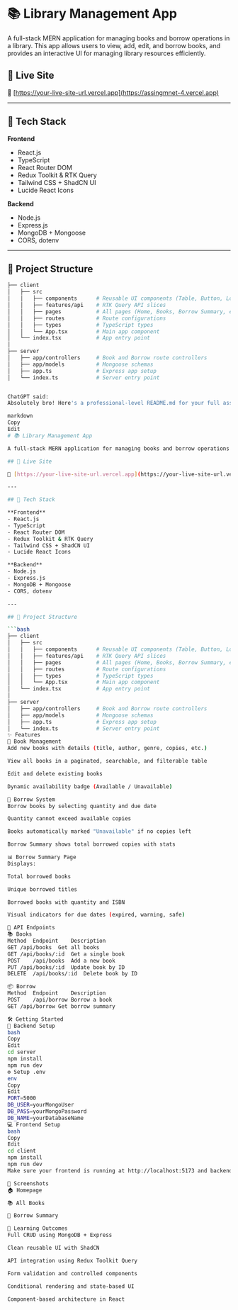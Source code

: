 # 📚 Library Management App

A full-stack MERN application for managing books and borrow operations in a library. This app allows users to view, add, edit, and borrow books, and provides an interactive UI for managing library resources efficiently.

## 🚀 Live Site

🔗 [https://your-live-site-url.vercel.app](https://assingmnet-4.vercel.app)

---

## 🧰 Tech Stack

**Frontend**  
- React.js  
- TypeScript  
- React Router DOM  
- Redux Toolkit & RTK Query  
- Tailwind CSS + ShadCN UI  
- Lucide React Icons  

**Backend**  
- Node.js  
- Express.js  
- MongoDB + Mongoose  
- CORS, dotenv  

---

## 📂 Project Structure

```bash
├── client
│   ├── src
│   │   ├── components      # Reusable UI components (Table, Button, Loader, etc.)
│   │   ├── features/api    # RTK Query API slices
│   │   ├── pages           # All pages (Home, Books, Borrow Summary, etc.)
│   │   ├── routes          # Route configurations
│   │   ├── types           # TypeScript types
│   │   └── App.tsx         # Main app component
│   └── index.tsx           # App entry point
│
├── server
│   ├── app/controllers     # Book and Borrow route controllers
│   ├── app/models          # Mongoose schemas
│   ├── app.ts              # Express app setup
│   └── index.ts            # Server entry point


ChatGPT said:
Absolutely bro! Here's a professional-level README.md for your full assignment project. It's clean, job-ready, and documents everything clearly:

markdown
Copy
Edit
# 📚 Library Management App

A full-stack MERN application for managing books and borrow operations in a library. This app allows users to view, add, edit, and borrow books, and provides an interactive UI for managing library resources efficiently.

## 🚀 Live Site

🔗 [https://your-live-site-url.vercel.app](https://your-live-site-url.vercel.app)

---

## 🧰 Tech Stack

**Frontend**  
- React.js  
- TypeScript  
- React Router DOM  
- Redux Toolkit & RTK Query  
- Tailwind CSS + ShadCN UI  
- Lucide React Icons  

**Backend**  
- Node.js  
- Express.js  
- MongoDB + Mongoose  
- CORS, dotenv  

---

## 📂 Project Structure

```bash
├── client
│   ├── src
│   │   ├── components      # Reusable UI components (Table, Button, Loader, etc.)
│   │   ├── features/api    # RTK Query API slices
│   │   ├── pages           # All pages (Home, Books, Borrow Summary, etc.)
│   │   ├── routes          # Route configurations
│   │   ├── types           # TypeScript types
│   │   └── App.tsx         # Main app component
│   └── index.tsx           # App entry point
│
├── server
│   ├── app/controllers     # Book and Borrow route controllers
│   ├── app/models          # Mongoose schemas
│   ├── app.ts              # Express app setup
│   └── index.ts            # Server entry point
✨ Features
📘 Book Management
Add new books with details (title, author, genre, copies, etc.)

View all books in a paginated, searchable, and filterable table

Edit and delete existing books

Dynamic availability badge (Available / Unavailable)

📖 Borrow System
Borrow books by selecting quantity and due date

Quantity cannot exceed available copies

Books automatically marked "Unavailable" if no copies left

Borrow Summary shows total borrowed copies with stats

📊 Borrow Summary Page
Displays:

Total borrowed books

Unique borrowed titles

Borrowed books with quantity and ISBN

Visual indicators for due dates (expired, warning, safe)

📡 API Endpoints
📚 Books
Method	Endpoint	Description
GET	/api/books	Get all books
GET	/api/books/:id	Get a single book
POST	/api/books	Add a new book
PUT	/api/books/:id	Update book by ID
DELETE	/api/books/:id	Delete book by ID

📦 Borrow
Method	Endpoint	Description
POST	/api/borrow	Borrow a book
GET	/api/borrow	Get borrow summary

🛠️ Getting Started
📍 Backend Setup
bash
Copy
Edit
cd server
npm install
npm run dev
⚙️ Setup .env
env
Copy
Edit
PORT=5000
DB_USER=yourMongoUser
DB_PASS=yourMongoPassword
DB_NAME=yourDatabaseName
💻 Frontend Setup
bash
Copy
Edit
cd client
npm install
npm run dev
Make sure your frontend is running at http://localhost:5173 and backend at http://localhost:5000

📸 Screenshots
🏠 Homepage

📚 All Books

📖 Borrow Summary

🧠 Learning Outcomes
Full CRUD using MongoDB + Express

Clean reusable UI with ShadCN

API integration using Redux Toolkit Query

Form validation and controlled components

Conditional rendering and state-based UI

Component-based architecture in React
